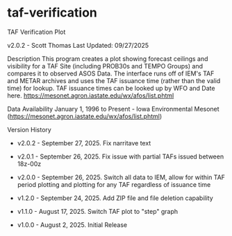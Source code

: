 # taf-verification
TAF Verification Plot

v2.0.2 - Scott Thomas
Last Updated: 09/27/2025

Description
This program creates a plot showing forecast ceilings and visibility for a TAF Site (including PROB30s and TEMPO Groups) and compares it to observed ASOS Data. The interface runs off of IEM's TAF and METAR archives and uses the TAF issuance time (rather than the valid time) for lookup. TAF issuance times can be looked up by WFO and Date here. https://mesonet.agron.iastate.edu/wx/afos/list.phtml

Data Availability
January 1, 1996 to Present - Iowa Environmental Mesonet (https://mesonet.agron.iastate.edu/wx/afos/list.phtml)

Version History
- v2.0.2 - September 27, 2025. Fix narritave text
- v2.0.1 - September 26, 2025. Fix issue with partial TAFs issued between 18z-00z
- v2.0.0 - September 26, 2025. Switch all data to IEM, allow for within TAF period plotting and plotting for any TAF regardless of issuance time

- v1.2.0 - September 24, 2025. Add ZIP file and file deletion capability
- v1.1.0 - August 17, 2025. Switch TAF plot to "step" graph
- v1.0.0 - August 2, 2025. Initial Release
